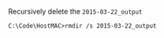 Recursively delete the ```2015-03-22_output``` 

```
C:\Code\HostMAC>rmdir /s 2015-03-22_output
```
